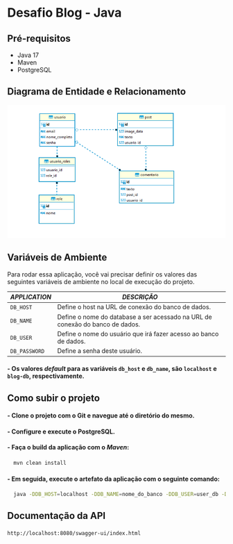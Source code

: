 
# Desafio Blog - Java


## Pré-requisitos

* Java 17
* Maven
* PostgreSQL

## Diagrama de Entidade e Relacionamento

![Diagrama ER](./assets/diagrama_er.png)

## Variáveis de Ambiente

Para rodar essa aplicação, você vai precisar definir os valores das seguintes variáveis de ambiente no local de execução do projeto. 

| *APPLICATION*  |  *DESCRIÇÃO* |
|---|---|
| `DB_HOST`  | Define o host na URL de conexão do banco de dados.|
| `DB_NAME`  | Define o nome do database a ser acessado na URL de conexão do banco de dados. |
|  `DB_USER` | Define o nome do usuário que irá fazer acesso ao banco de dados.  |  
| `DB_PASSWORD`  | Define a senha deste usuário. |

#### - Os valores *default* para as variáveis `db_host` e `db_name`, são `localhost` e `blog-db`, respectivamente.

## Como subir o projeto

#### - Clone o projeto com o Git e navegue até o diretório do mesmo.

#### - Configure e execute o PostgreSQL.

#### - Faça o build da aplicação com o *Maven*:

```bash
  mvn clean install
```

#### - Em seguida, execute o artefato da aplicação com o seguinte comando:

```bash
  java -DDB_HOST=localhost -DDB_NAME=nome_do_banco -DDB_USER=user_db -DDB_PASSWORD=pwd_db -jar target/blog-2024.02.28.a.jar
```
    
## Documentação da API

`http://localhost:8080/swagger-ui/index.html`